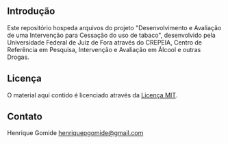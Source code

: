 Introdução
----------------
Este repositório hospeda arquivos do projeto "Desenvolvimento e Avaliação de uma Intervenção para Cessação do uso de tabaco", desenvolvido pela Universidade Federal de Juiz de Fora através do CREPEIA, Centro de Referência em Pesquisa, Intervenção e Avaliação em Álcool e outras Drogas.

Licença
----------------
O material aqui contido é licenciado através da [Licença MIT](http://www.opensource.org/licenses/mit-license.php).


Contato
----------------
Henrique Gomide
henriquepgomide@gmail.com



